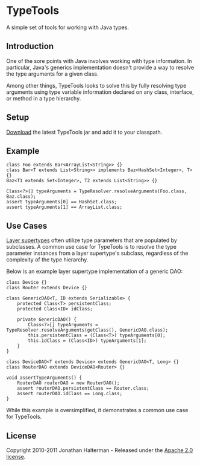 # TypeTools

A simple set of tools for working with Java types.

## Introduction

One of the sore points with Java involves working with type information. In particular, Java's generics implementation doesn't provide a way to resolve the type arguments for a given class. 

Among other things, TypeTools looks to solve this by fully resolving type arguments using type variable information declared on any class, interface, or method in a type hierarchy.

## Setup

[Download](https://github.com/jhalterman/typetools/downloads) the latest TypeTools jar and add it to your classpath.

## Example

    class Foo extends Bar<ArrayList<String>> {}
    class Bar<T extends List<String>> implements Baz<HashSet<Integer>, T> {}
    Baz<T1 extends Set<Integer>, T2 extends List<String>> {}

    Class<?>[] typeArguments = TypeResolver.resolveArguments(Foo.class, Baz.class);
    assert typeArguments[0] == HashSet.class;
    assert typeArguments[1] == ArrayList.class;

## Use Cases

[Layer supertypes](http://martinfowler.com/eaaCatalog/layerSupertype.html) often utilize type parameters that are populated by subclasses. A common use case for TypeTools is to resolve the type parameter instances from a layer supertype's subclass, regardless of the complexity of the type hierarchy. 

Below is an example layer supertype implementation of a generic DAO:

    class Device {}
    class Router extends Device {}

    class GenericDAO<T, ID extends Serializable> {
        protected Class<T> persistentClass;
        protected Class<ID> idClass;

        private GenericDAO() {
            Class<?>[] typeArguments = TypeResolver.resolveArguments(getClass(), GenericDAO.class);
            this.persistentClass = (Class<T>) typeArguments[0];
            this.idClass = (Class<ID>) typeArguments[1];
        }
    }

    class DeviceDAO<T extends Device> extends GenericDAO<T, Long> {}
    class RouterDAO extends DeviceDAO<Router> {}

    void assertTypeArguments() {
        RouterDAO routerDAO = new RouterDAO();
        assert routerDAO.persistentClass == Router.class;
        assert routerDAO.idClass == Long.class;
    }
    
While this example is oversimplified, it demonstrates a common use case for TypeTools.

## License

Copyright 2010-2011 Jonathan Halterman - Released under the [Apache 2.0 license](http://www.apache.org/licenses/LICENSE-2.0.html).
